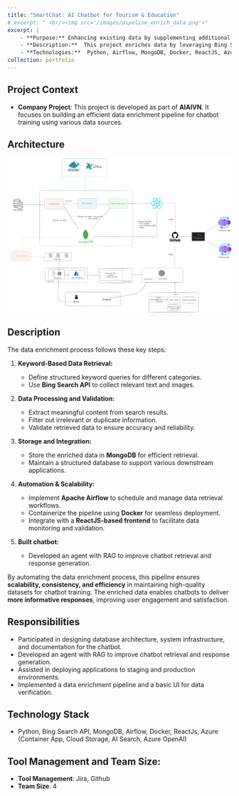 ```yaml
---
title: "SmartChat: AI Chatbot for Tourism & Education"
# excerpt: " <br/><img src='/images/pipeline_enrich_data.png'>"
excerpt: |
    - **Purpose:** Enhancing existing data by supplementing additional information and images to improve chatbot training data for more accurate and informative responses.  
    - **Description:**  This project enriches data by leveraging Bing Search to fetch supplementary text and images based on category-specific keywords (e.g., landmark names, operating hours, etc.). Once the relevant content is retrieved, the output is stored in a database, ensuring efficient data management and seamless integration into subsequent processes.  
    - **Technologies:**  Python, Airflow, MongoDB, Docker, ReactJS, Azure
collection: portfolio
---
```



<!-- ## **Description**  
In many applications, chatbot performance heavily depends on the richness and accuracy of its training data. This project aims to **expand and refine** the dataset by leveraging **Bing Search** to fetch relevant text and images based on predefined **category-specific keywords** (e.g., landmark names, operating hours, historical significance, etc.).   -->
## **Project Context**
- **Company Project**: This project is developed as part of **AIAIVN**. It focuses on building an efficient data enrichment pipeline for chatbot training using various data sources.

## **Architecture**
<img src='/images/pipelineDN.png'>


## **Description** 

The data enrichment process follows these key steps:  

1. **Keyword-Based Data Retrieval:**  
   - Define structured keyword queries for different categories.  
   - Use **Bing Search API** to collect relevant text and images.  

2. **Data Processing and Validation:**  
   - Extract meaningful content from search results.  
   - Filter out irrelevant or duplicate information.  
   - Validate retrieved data to ensure accuracy and reliability.  

3. **Storage and Integration:**  
   - Store the enriched data in **MongoDB** for efficient retrieval.  
   - Maintain a structured database to support various downstream applications.  

4. **Automation & Scalability:**  
   - Implement **Apache Airflow** to schedule and manage data retrieval workflows.  
   - Containerize the pipeline using **Docker** for seamless deployment.  
   - Integrate with a **ReactJS-based frontend** to facilitate data monitoring and validation.  

5. **Built chatbot:**
   - Developed an agent with RAG to improve chatbot retrieval and response generation.


By automating the data enrichment process, this pipeline ensures **scalability, consistency, and efficiency** in maintaining high-quality datasets for chatbot training. The enriched data enables chatbots to deliver **more informative responses**, improving user engagement and satisfaction.  

## **Responsibilities**  

<!-- **Crawling Data**  
   - Collect data from various sources, including existing datasets and Bing Search API.  
   - Implement automated scripts to fetch text and images based on predefined keywords.  
   - Ensure efficient and scalable data retrieval mechanisms.  

**Cleaning Data**  
   - Preprocess the collected data by removing duplicates, irrelevant content, and noise.  
   - Standardize formats for consistency across different data sources.  
   - Validate extracted information to ensure accuracy and reliability.  

**Handling Data Enrichment**  
   - Integrate supplementary information into the existing dataset.   
   - Store the processed data in a well-organized **MongoDB** database.  

**Building a Basic UI**  
   - Develop a simple **ReactJS-based frontend** for data visualization and validation.   -->
- Participated in designing database architecture, system infrastructure, and documentation for the chatbot.
- Developed an agent with RAG to improve chatbot retrieval and response generation.
- Assisted in deploying applications to staging and production environments.
- Implemented a data enrichment pipeline and a basic UI for data verification.


## **Technology Stack** 
<!-- - **Python** – Core language for data processing and API integration.  
- **Bing Search API** – Source for retrieving supplementary text and images.  
- **MongoDB** – Database for storing enriched data.  
- **Airflow** – Workflow automation and task scheduling.  
- **Docker** – Containerization for deployment flexibility.  
- **ReactJS** – Frontend for verifying data.  
- **Azure (ContainerApp)**: Platform for hosting containers.  -->
- Python, Bing Search API, MongoDB, Airflow, Docker, ReactJs, Azure (Container App, Cloud Storage, AI Search, Azure OpenAI)

 
## **Tool Management and Team Size**:
- **Tool Management**: Jira, Github
- **Team Size**: 4


